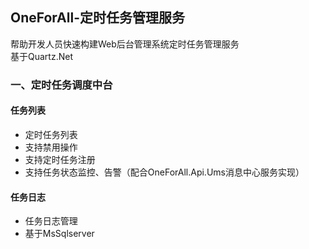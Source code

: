 ﻿## OneForAll-定时任务管理服务
帮助开发人员快速构建Web后台管理系统定时任务管理服务</br>
基于Quartz.Net</br>

### 一、定时任务调度中台
#### 任务列表
  + 定时任务列表
  + 支持禁用操作
  + 支持定时任务注册
  + 支持任务状态监控、告警（配合OneForAll.Api.Ums消息中心服务实现）
#### 任务日志
  + 任务日志管理
  + 基于MsSqlserver
